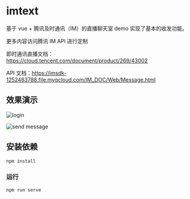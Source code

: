 # imtext

基于 vue + 腾讯及时通讯（IM）的直播聊天室 demo 实现了基本的收发功能。

更多内容访问腾讯 IM API 进行定制

即时通讯直播文档：https://cloud.tencent.com/document/product/269/43002

API 文档：https://imsdk-1252463788.file.myqcloud.com/IM_DOC/Web/Message.html

## 效果演示

![login](https://alipub.binfenyingyu.com/dub/png/0_1591239510830.png)

![send message](https://alipub.binfenyingyu.com/dub/png/0_1591239860149.png)

## 安装依赖

```
npm install
```

### 运行

```
npm run serve
```
